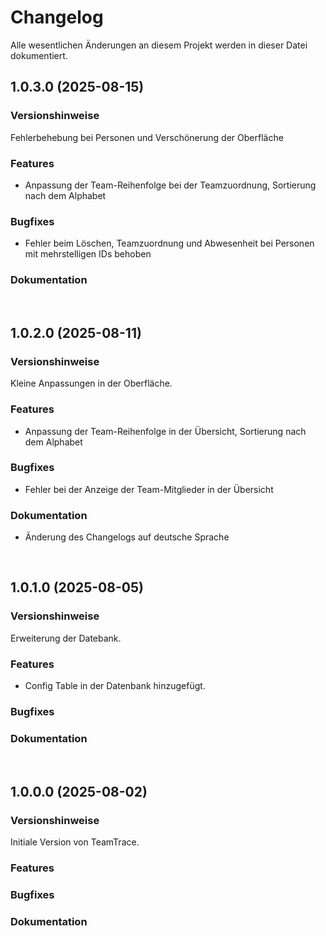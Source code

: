 # Changelog

Alle wesentlichen &Auml;nderungen an diesem Projekt werden in dieser Datei dokumentiert.

<!-- markdownlint-disable MD024 MD012 -->

## 1.0.3.0 (2025-08-15)


### Versionshinweise

Fehlerbehebung bei Personen und Versch&ouml;nerung der Oberfl&auml;che

### Features

* Anpassung der Team-Reihenfolge bei der Teamzuordnung, Sortierung nach dem Alphabet

### Bugfixes

* Fehler beim L&ouml;schen, Teamzuordnung und Abwesenheit bei Personen mit mehrstelligen IDs behoben

### Dokumentation

&nbsp;

## 1.0.2.0 (2025-08-11)


### Versionshinweise

Kleine Anpassungen in der Oberfl&auml;che.

### Features

* Anpassung der Team-Reihenfolge in der &Uuml;bersicht, Sortierung nach dem Alphabet

### Bugfixes

* Fehler bei der Anzeige der Team-Mitglieder in der &Uuml;bersicht

### Dokumentation

* &Auml;nderung des Changelogs auf deutsche Sprache

&nbsp;

## 1.0.1.0 (2025-08-05)


### Versionshinweise

Erweiterung der Datebank.

### Features

* Config Table in der Datenbank hinzugef&uuml;gt.

### Bugfixes


### Dokumentation

&nbsp;


## 1.0.0.0 (2025-08-02)


### Versionshinweise

Initiale Version von TeamTrace.

### Features


### Bugfixes


### Dokumentation


